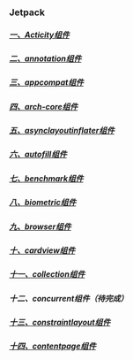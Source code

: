 ### Jetpack

##### [一、Acticity组件](Acticity组件.md)

##### [二、annotation组件](annotation组件.md)

##### [三、appcompat组件](appcompat组件.md)

##### [四、arch-core组件](arch-core组件.md)

##### [五、asynclayoutinflater组件](asynclayoutinflater组件.md)

##### [六、autofill组件](autofill组件.md)

##### [七、benchmark组件](benchmark组件.md)

##### [八、biometric组件](biometric组件.md)

##### [九、browser组件](browser组件.md)

##### [十、cardview组件](cardview组件.md)

##### [十一、collection组件](collection组件.md)

##### 十二、concurrent组件（待完成）

##### [十三、constraintlayout组件](constraintlayout组件.md)

##### [十四、contentpage组件](contentpage组件.md)